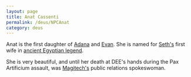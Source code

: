 ```yaml
---
layout: page
title: Anat Cassenti
permalink: /deus/NPCAnat
category: deus
---
```

Anat is the first daughter of [Adana](NPCAdana) and [Evan](NPCEvan). She is named for [Seth's](http://www.christiananswers.net/bible/gen5.html) first wife in [ancient Egyptian legend](http://www.geocities.com/Athens/Ithaca/4396/wives.htm).

She is very beautiful, and until her death at DEE's hands during the Pax Artificium assault, was [Magitech's](OrgMagitech) public relations spokeswoman.
